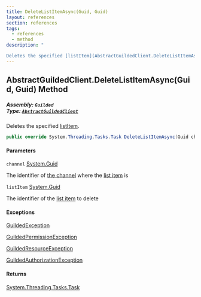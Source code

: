 ```yaml
---
title: DeleteListItemAsync(Guid, Guid)
layout: references
section: references
tags:
  - references
  - method
description: "

Deletes the specified [listItem](AbstractGuildedClient.DeleteListItemAsync(Guid,Guid)#Guilded.AbstractGuildedClient.DeleteListItemAsync(Guid,Guid).listItem 'Guilded.AbstractGuildedClient.DeleteListItemAsync(Guid, Guid).listItem')."
---
```


## AbstractGuildedClient.DeleteListItemAsync(Guid, Guid) Method
##### **Assembly:** `Guilded`<br/>**Type:** [`AbstractGuildedClient`](AbstractGuildedClient 'Guilded.AbstractGuildedClient')

Deletes the specified [listItem](AbstractGuildedClient.DeleteListItemAsync(Guid,Guid)#Guilded.AbstractGuildedClient.DeleteListItemAsync(Guid,Guid).listItem 'Guilded.AbstractGuildedClient.DeleteListItemAsync(Guid, Guid).listItem').

```csharp
public override System.Threading.Tasks.Task DeleteListItemAsync(Guid channel, Guid listItem);
```
#### Parameters

<a name='Guilded.AbstractGuildedClient.DeleteListItemAsync(Guid,Guid).channel'></a>

`channel` [System.Guid](https://docs.microsoft.com/en-us/dotnet/api/System.Guid 'System.Guid')

The identifier of [the channel](ServerChannel 'Guilded.Base.Servers.ServerChannel') where the [list item](ListItem 'Guilded.Base.Content.ListItem') is

<a name='Guilded.AbstractGuildedClient.DeleteListItemAsync(Guid,Guid).listItem'></a>

`listItem` [System.Guid](https://docs.microsoft.com/en-us/dotnet/api/System.Guid 'System.Guid')

The identifier of the [list item](ListItem 'Guilded.Base.Content.ListItem') to delete

#### Exceptions

[GuildedException](GuildedException 'Guilded.Base.GuildedException')

[GuildedPermissionException](GuildedPermissionException 'Guilded.Base.GuildedPermissionException')

[GuildedResourceException](GuildedResourceException 'Guilded.Base.GuildedResourceException')

[GuildedAuthorizationException](GuildedAuthorizationException 'Guilded.Base.GuildedAuthorizationException')

#### Returns
[System.Threading.Tasks.Task](https://docs.microsoft.com/en-us/dotnet/api/System.Threading.Tasks.Task 'System.Threading.Tasks.Task')